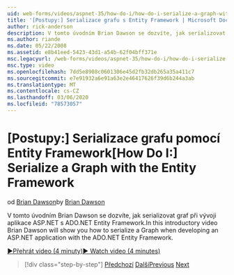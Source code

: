 ```yaml
---
uid: web-forms/videos/aspnet-35/how-do-i/how-do-i-serialize-a-graph-with-the-entity-framework
title: '[Postupy:] Serializace grafu s Entity Framework | Microsoft Docs'
author: rick-anderson
description: V tomto úvodním Brian Dawson se dozvíte, jak serializovat graf při vývoji aplikace ASP.NET s ADO.NET Entity Framework.
ms.author: riande
ms.date: 05/22/2008
ms.assetid: e8b41eed-5423-43d1-a54b-62f04bff371e
msc.legacyurl: /web-forms/videos/aspnet-35/how-do-i/how-do-i-serialize-a-graph-with-the-entity-framework
msc.type: video
ms.openlocfilehash: 7dd5e8908c0601306e45d2fb32db265a35a411c7
ms.sourcegitcommit: e7e91932a6e91a63e2e46417626f39d6b244a3ab
ms.translationtype: MT
ms.contentlocale: cs-CZ
ms.lasthandoff: 03/06/2020
ms.locfileid: "78573057"
---
```

# <a name="how-do-i-serialize-a-graph-with-the-entity-framework"></a><span data-ttu-id="8b438-103">[Postupy:] Serializace grafu pomocí Entity Framework</span><span class="sxs-lookup"><span data-stu-id="8b438-103">[How Do I:] Serialize a Graph with the Entity Framework</span></span>

<span data-ttu-id="8b438-104">od [Brian Dawson](https://twitter.com/briandawson)</span><span class="sxs-lookup"><span data-stu-id="8b438-104">by [Brian Dawson](https://twitter.com/briandawson)</span></span>

<span data-ttu-id="8b438-105">V tomto úvodním Brian Dawson se dozvíte, jak serializovat graf při vývoji aplikace ASP.NET s ADO.NET Entity Framework.</span><span class="sxs-lookup"><span data-stu-id="8b438-105">In this introductory video Brian Dawson will show you how to serialize a Graph when developing an ASP.NET application with the ADO.NET Entity Framework.</span></span>

[<span data-ttu-id="8b438-106">&#9654;Přehrát video (4 minuty)</span><span class="sxs-lookup"><span data-stu-id="8b438-106">&#9654; Watch video (4 minutes)</span></span>](https://channel9.msdn.com/Blogs/ASP-NET-Site-Videos/how-do-i-serialize-a-graph-with-the-entity-framework)

> [!div class="step-by-step"]
> <span data-ttu-id="8b438-107">[Předchozí](how-do-i-use-the-new-entity-data-source.md)
> [Další](how-do-i-use-msbuild-to-automate-the-aspnet-compiler-and-merge-utilities.md)</span><span class="sxs-lookup"><span data-stu-id="8b438-107">[Previous](how-do-i-use-the-new-entity-data-source.md)
[Next](how-do-i-use-msbuild-to-automate-the-aspnet-compiler-and-merge-utilities.md)</span></span>
